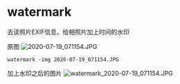# watermark
去读照片EXIF信息，给相照片加上时间的水印

原图
![2020-07-19_071154.JPG](2020-07-19_071154.JPG)
```shell
watermark -img 2020-07-19_071154.JPG
```
加上水印之后的图片
![watermark_2020-07-19_071154.JPG](watermark_2020-07-19_071154.JPG)
